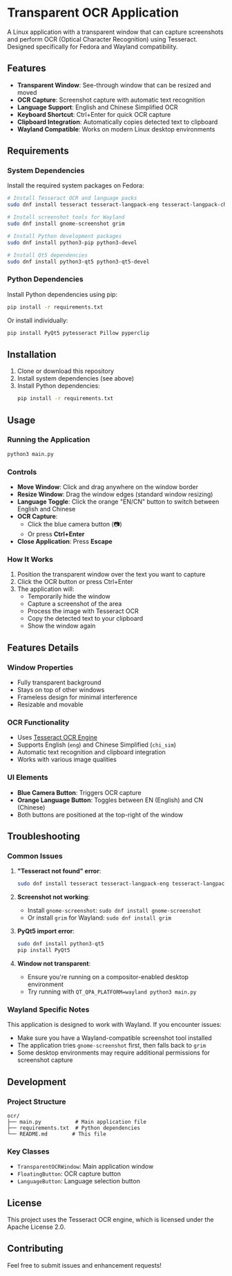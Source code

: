 # Transparent OCR Application

A Linux application with a transparent window that can capture screenshots and perform OCR (Optical Character Recognition) using Tesseract. Designed specifically for Fedora and Wayland compatibility.

## Features

- **Transparent Window**: See-through window that can be resized and moved
- **OCR Capture**: Screenshot capture with automatic text recognition
- **Language Support**: English and Chinese Simplified OCR
- **Keyboard Shortcut**: Ctrl+Enter for quick OCR capture
- **Clipboard Integration**: Automatically copies detected text to clipboard
- **Wayland Compatible**: Works on modern Linux desktop environments

## Requirements

### System Dependencies

Install the required system packages on Fedora:

```bash
# Install Tesseract OCR and language packs
sudo dnf install tesseract tesseract-langpack-eng tesseract-langpack-chi-sim

# Install screenshot tools for Wayland
sudo dnf install gnome-screenshot grim

# Install Python development packages
sudo dnf install python3-pip python3-devel

# Install Qt5 dependencies
sudo dnf install python3-qt5 python3-qt5-devel
```

### Python Dependencies

Install Python dependencies using pip:

```bash
pip install -r requirements.txt
```

Or install individually:

```bash
pip install PyQt5 pytesseract Pillow pyperclip
```

## Installation

1. Clone or download this repository
2. Install system dependencies (see above)
3. Install Python dependencies:
   ```bash
   pip install -r requirements.txt
   ```

## Usage

### Running the Application

```bash
python3 main.py
```

### Controls

- **Move Window**: Click and drag anywhere on the window border
- **Resize Window**: Drag the window edges (standard window resizing)
- **Language Toggle**: Click the orange "EN/CN" button to switch between English and Chinese
- **OCR Capture**: 
  - Click the blue camera button (📷)
  - Or press **Ctrl+Enter**
- **Close Application**: Press **Escape**

### How It Works

1. Position the transparent window over the text you want to capture
2. Click the OCR button or press Ctrl+Enter
3. The application will:
   - Temporarily hide the window
   - Capture a screenshot of the area
   - Process the image with Tesseract OCR
   - Copy the detected text to your clipboard
   - Show the window again

## Features Details

### Window Properties
- Fully transparent background
- Stays on top of other windows
- Frameless design for minimal interference
- Resizable and movable

### OCR Functionality
- Uses [Tesseract OCR Engine](https://github.com/tesseract-ocr/tesseract)
- Supports English (`eng`) and Chinese Simplified (`chi_sim`)
- Automatic text recognition and clipboard integration
- Works with various image qualities

### UI Elements
- **Blue Camera Button**: Triggers OCR capture
- **Orange Language Button**: Toggles between EN (English) and CN (Chinese)
- Both buttons are positioned at the top-right of the window

## Troubleshooting

### Common Issues

1. **"Tesseract not found" error**:
   ```bash
   sudo dnf install tesseract tesseract-langpack-eng tesseract-langpack-chi-sim
   ```

2. **Screenshot not working**:
   - Install `gnome-screenshot`: `sudo dnf install gnome-screenshot`
   - Or install `grim` for Wayland: `sudo dnf install grim`

3. **PyQt5 import error**:
   ```bash
   sudo dnf install python3-qt5
   pip install PyQt5
   ```

4. **Window not transparent**:
   - Ensure you're running on a compositor-enabled desktop environment
   - Try running with `QT_QPA_PLATFORM=wayland python3 main.py`

### Wayland Specific Notes

This application is designed to work with Wayland. If you encounter issues:

- Make sure you have a Wayland-compatible screenshot tool installed
- The application tries `gnome-screenshot` first, then falls back to `grim`
- Some desktop environments may require additional permissions for screenshot capture

## Development

### Project Structure
```
ocr/
├── main.py           # Main application file
├── requirements.txt  # Python dependencies
└── README.md        # This file
```

### Key Classes
- `TransparentOCRWindow`: Main application window
- `FloatingButton`: OCR capture button
- `LanguageButton`: Language selection button

## License

This project uses the Tesseract OCR engine, which is licensed under the Apache License 2.0.

## Contributing

Feel free to submit issues and enhancement requests!
